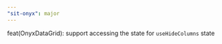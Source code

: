 ```yaml
---
"sit-onyx": major
---
```


feat(OnyxDataGrid): support accessing the state for `useHideColumns` state
